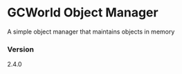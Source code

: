 # GCWorld Object Manager

A simple object manager that maintains objects in memory

### Version
2.4.0

